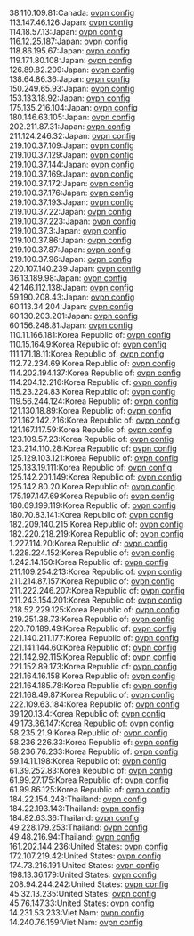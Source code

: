 38.110.109.81:Canada: [ovpn config](vpn/38_110_109_81.ovpn)  
113.147.46.126:Japan: [ovpn config](vpn/113_147_46_126.ovpn)  
114.18.57.13:Japan: [ovpn config](vpn/114_18_57_13.ovpn)  
116.12.25.187:Japan: [ovpn config](vpn/116_12_25_187.ovpn)  
118.86.195.67:Japan: [ovpn config](vpn/118_86_195_67.ovpn)  
119.171.80.108:Japan: [ovpn config](vpn/119_171_80_108.ovpn)  
126.89.82.209:Japan: [ovpn config](vpn/126_89_82_209.ovpn)  
138.64.86.36:Japan: [ovpn config](vpn/138_64_86_36.ovpn)  
150.249.65.93:Japan: [ovpn config](vpn/150_249_65_93.ovpn)  
153.133.18.92:Japan: [ovpn config](vpn/153_133_18_92.ovpn)  
175.135.216.104:Japan: [ovpn config](vpn/175_135_216_104.ovpn)  
180.146.63.105:Japan: [ovpn config](vpn/180_146_63_105.ovpn)  
202.211.87.31:Japan: [ovpn config](vpn/202_211_87_31.ovpn)  
211.124.246.32:Japan: [ovpn config](vpn/211_124_246_32.ovpn)  
219.100.37.109:Japan: [ovpn config](vpn/219_100_37_109.ovpn)  
219.100.37.129:Japan: [ovpn config](vpn/219_100_37_129.ovpn)  
219.100.37.144:Japan: [ovpn config](vpn/219_100_37_144.ovpn)  
219.100.37.169:Japan: [ovpn config](vpn/219_100_37_169.ovpn)  
219.100.37.172:Japan: [ovpn config](vpn/219_100_37_172.ovpn)  
219.100.37.176:Japan: [ovpn config](vpn/219_100_37_176.ovpn)  
219.100.37.193:Japan: [ovpn config](vpn/219_100_37_193.ovpn)  
219.100.37.22:Japan: [ovpn config](vpn/219_100_37_22.ovpn)  
219.100.37.223:Japan: [ovpn config](vpn/219_100_37_223.ovpn)  
219.100.37.3:Japan: [ovpn config](vpn/219_100_37_3.ovpn)  
219.100.37.86:Japan: [ovpn config](vpn/219_100_37_86.ovpn)  
219.100.37.87:Japan: [ovpn config](vpn/219_100_37_87.ovpn)  
219.100.37.96:Japan: [ovpn config](vpn/219_100_37_96.ovpn)  
220.107.140.239:Japan: [ovpn config](vpn/220_107_140_239.ovpn)  
36.13.189.98:Japan: [ovpn config](vpn/36_13_189_98.ovpn)  
42.146.112.138:Japan: [ovpn config](vpn/42_146_112_138.ovpn)  
59.190.208.43:Japan: [ovpn config](vpn/59_190_208_43.ovpn)  
60.113.34.204:Japan: [ovpn config](vpn/60_113_34_204.ovpn)  
60.130.203.201:Japan: [ovpn config](vpn/60_130_203_201.ovpn)  
60.156.248.81:Japan: [ovpn config](vpn/60_156_248_81.ovpn)  
110.11.166.181:Korea Republic of: [ovpn config](vpn/110_11_166_181.ovpn)  
110.15.164.9:Korea Republic of: [ovpn config](vpn/110_15_164_9.ovpn)  
111.171.18.11:Korea Republic of: [ovpn config](vpn/111_171_18_11.ovpn)  
112.72.234.69:Korea Republic of: [ovpn config](vpn/112_72_234_69.ovpn)  
114.202.194.137:Korea Republic of: [ovpn config](vpn/114_202_194_137.ovpn)  
114.204.12.216:Korea Republic of: [ovpn config](vpn/114_204_12_216.ovpn)  
115.23.224.83:Korea Republic of: [ovpn config](vpn/115_23_224_83.ovpn)  
119.56.244.124:Korea Republic of: [ovpn config](vpn/119_56_244_124.ovpn)  
121.130.18.89:Korea Republic of: [ovpn config](vpn/121_130_18_89.ovpn)  
121.162.142.216:Korea Republic of: [ovpn config](vpn/121_162_142_216.ovpn)  
121.167.117.59:Korea Republic of: [ovpn config](vpn/121_167_117_59.ovpn)  
123.109.57.23:Korea Republic of: [ovpn config](vpn/123_109_57_23.ovpn)  
123.214.110.28:Korea Republic of: [ovpn config](vpn/123_214_110_28.ovpn)  
125.129.103.121:Korea Republic of: [ovpn config](vpn/125_129_103_121.ovpn)  
125.133.19.111:Korea Republic of: [ovpn config](vpn/125_133_19_111.ovpn)  
125.142.201.149:Korea Republic of: [ovpn config](vpn/125_142_201_149.ovpn)  
125.142.80.20:Korea Republic of: [ovpn config](vpn/125_142_80_20.ovpn)  
175.197.147.69:Korea Republic of: [ovpn config](vpn/175_197_147_69.ovpn)  
180.69.199.119:Korea Republic of: [ovpn config](vpn/180_69_199_119.ovpn)  
180.70.83.141:Korea Republic of: [ovpn config](vpn/180_70_83_141.ovpn)  
182.209.140.215:Korea Republic of: [ovpn config](vpn/182_209_140_215.ovpn)  
182.220.218.219:Korea Republic of: [ovpn config](vpn/182_220_218_219.ovpn)  
1.227.114.20:Korea Republic of: [ovpn config](vpn/1_227_114_20.ovpn)  
1.228.224.152:Korea Republic of: [ovpn config](vpn/1_228_224_152.ovpn)  
1.242.14.150:Korea Republic of: [ovpn config](vpn/1_242_14_150.ovpn)  
211.109.254.213:Korea Republic of: [ovpn config](vpn/211_109_254_213.ovpn)  
211.214.87.157:Korea Republic of: [ovpn config](vpn/211_214_87_157.ovpn)  
211.222.246.207:Korea Republic of: [ovpn config](vpn/211_222_246_207.ovpn)  
211.243.154.201:Korea Republic of: [ovpn config](vpn/211_243_154_201.ovpn)  
218.52.229.125:Korea Republic of: [ovpn config](vpn/218_52_229_125.ovpn)  
219.251.38.73:Korea Republic of: [ovpn config](vpn/219_251_38_73.ovpn)  
220.70.189.49:Korea Republic of: [ovpn config](vpn/220_70_189_49.ovpn)  
221.140.211.177:Korea Republic of: [ovpn config](vpn/221_140_211_177.ovpn)  
221.141.144.60:Korea Republic of: [ovpn config](vpn/221_141_144_60.ovpn)  
221.142.92.115:Korea Republic of: [ovpn config](vpn/221_142_92_115.ovpn)  
221.152.89.173:Korea Republic of: [ovpn config](vpn/221_152_89_173.ovpn)  
221.164.16.158:Korea Republic of: [ovpn config](vpn/221_164_16_158.ovpn)  
221.164.185.78:Korea Republic of: [ovpn config](vpn/221_164_185_78.ovpn)  
221.168.49.87:Korea Republic of: [ovpn config](vpn/221_168_49_87.ovpn)  
222.109.63.184:Korea Republic of: [ovpn config](vpn/222_109_63_184.ovpn)  
39.120.13.4:Korea Republic of: [ovpn config](vpn/39_120_13_4.ovpn)  
49.173.36.147:Korea Republic of: [ovpn config](vpn/49_173_36_147.ovpn)  
58.235.21.9:Korea Republic of: [ovpn config](vpn/58_235_21_9.ovpn)  
58.236.226.33:Korea Republic of: [ovpn config](vpn/58_236_226_33.ovpn)  
58.236.76.233:Korea Republic of: [ovpn config](vpn/58_236_76_233.ovpn)  
59.14.11.198:Korea Republic of: [ovpn config](vpn/59_14_11_198.ovpn)  
61.39.252.83:Korea Republic of: [ovpn config](vpn/61_39_252_83.ovpn)  
61.99.27.175:Korea Republic of: [ovpn config](vpn/61_99_27_175.ovpn)  
61.99.86.125:Korea Republic of: [ovpn config](vpn/61_99_86_125.ovpn)  
184.22.154.248:Thailand: [ovpn config](vpn/184_22_154_248.ovpn)  
184.22.193.143:Thailand: [ovpn config](vpn/184_22_193_143.ovpn)  
184.82.63.36:Thailand: [ovpn config](vpn/184_82_63_36.ovpn)  
49.228.179.253:Thailand: [ovpn config](vpn/49_228_179_253.ovpn)  
49.48.216.94:Thailand: [ovpn config](vpn/49_48_216_94.ovpn)  
161.202.144.236:United States: [ovpn config](vpn/161_202_144_236.ovpn)  
172.107.219.42:United States: [ovpn config](vpn/172_107_219_42.ovpn)  
174.73.216.191:United States: [ovpn config](vpn/174_73_216_191.ovpn)  
198.13.36.179:United States: [ovpn config](vpn/198_13_36_179.ovpn)  
208.94.244.242:United States: [ovpn config](vpn/208_94_244_242.ovpn)  
45.32.13.235:United States: [ovpn config](vpn/45_32_13_235.ovpn)  
45.76.147.33:United States: [ovpn config](vpn/45_76_147_33.ovpn)  
14.231.53.233:Viet Nam: [ovpn config](vpn/14_231_53_233.ovpn)  
14.240.76.159:Viet Nam: [ovpn config](vpn/14_240_76_159.ovpn)  

